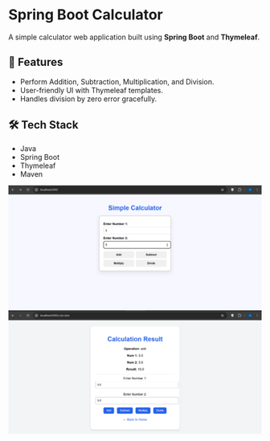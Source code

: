# Spring Boot Calculator

A simple calculator web application built using **Spring Boot** and **Thymeleaf**.

## 🚀 Features
- Perform Addition, Subtraction, Multiplication, and Division.
- User-friendly UI with Thymeleaf templates.
- Handles division by zero error gracefully.

## 🛠️ Tech Stack
- Java
- Spring Boot
- Thymeleaf
- Maven

![HomePage Screenshot](homepage.png)  
![resultpage Screenshot](resultpage.png) 

